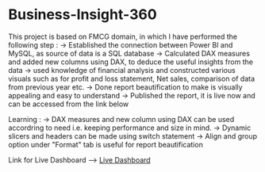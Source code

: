 # Business-Insight-360
This project is based on FMCG domain, in which I have performed the following step :
-> Established the connection between Power BI and MySQL, as source of data is a SQL database
-> Calculated DAX measures and added new columns using DAX, to deduce the useful insights from the data
-> used knowledge of financial analysis and constructed various visuals such as for profit and loss statement, Net sales, comparison of data from previous year etc.
-> Done report beautification to make is visually appealing and easy to understand
-> Published the report, it is live now and can be accessed from the link below

Learning : 
-> DAX measures and new column using DAX can be used accordring to need i.e. keeping performance and size in mind.
-> Dynamic slicers and headers can be made using switch statement
-> Align and group option under "Format" tab is useful for report beautification

Link for Live Dashboard --> [Live Dashboard](https://app.powerbi.com/view?r=eyJrIjoiZGQ5NTRmODUtZTg5My00MDE0LTk2ZDUtMzQzMjlkZDc4MjJmIiwidCI6ImM2ZTU0OWIzLTVmNDUtNDAzMi1hYWU5LWQ0MjQ0ZGM1YjJjNCJ9)
